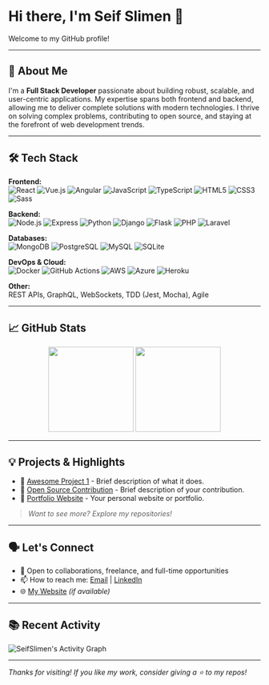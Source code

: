 # Hi there, I'm Seif Slimen 👋

Welcome to my GitHub profile!

---

## 🚀 About Me

I'm a **Full Stack Developer** passionate about building robust, scalable, and user-centric applications. My expertise spans both frontend and backend, allowing me to deliver complete solutions with modern technologies. I thrive on solving complex problems, contributing to open source, and staying at the forefront of web development trends.

---

## 🛠️ Tech Stack

**Frontend:**  
![React](https://img.shields.io/badge/-React-61DAFB?style=flat&logo=react&logoColor=black)
![Vue.js](https://img.shields.io/badge/-Vue.js-4FC08D?style=flat&logo=vue.js&logoColor=white)
![Angular](https://img.shields.io/badge/-Angular-DD0031?style=flat&logo=angular&logoColor=white)
![JavaScript](https://img.shields.io/badge/-JavaScript-F7DF1E?style=flat&logo=javascript&logoColor=black)
![TypeScript](https://img.shields.io/badge/-TypeScript-3178C6?style=flat&logo=typescript&logoColor=white)
![HTML5](https://img.shields.io/badge/-HTML5-E34F26?style=flat&logo=html5&logoColor=white)
![CSS3](https://img.shields.io/badge/-CSS3-1572B6?style=flat&logo=css3&logoColor=white)
![Sass](https://img.shields.io/badge/-Sass-CC6699?style=flat&logo=sass&logoColor=white)

**Backend:**  
![Node.js](https://img.shields.io/badge/-Node.js-339933?style=flat&logo=node.js&logoColor=white)
![Express](https://img.shields.io/badge/-Express-000000?style=flat&logo=express&logoColor=white)
![Python](https://img.shields.io/badge/-Python-3776AB?style=flat&logo=python&logoColor=white)
![Django](https://img.shields.io/badge/-Django-092E20?style=flat&logo=django&logoColor=white)
![Flask](https://img.shields.io/badge/-Flask-000000?style=flat&logo=flask&logoColor=white)
![PHP](https://img.shields.io/badge/-PHP-777BB4?style=flat&logo=php&logoColor=white)
![Laravel](https://img.shields.io/badge/-Laravel-FF2D20?style=flat&logo=laravel&logoColor=white)

**Databases:**  
![MongoDB](https://img.shields.io/badge/-MongoDB-47A248?style=flat&logo=mongodb&logoColor=white)
![PostgreSQL](https://img.shields.io/badge/-PostgreSQL-336791?style=flat&logo=postgresql&logoColor=white)
![MySQL](https://img.shields.io/badge/-MySQL-4479A1?style=flat&logo=mysql&logoColor=white)
![SQLite](https://img.shields.io/badge/-SQLite-003B57?style=flat&logo=sqlite&logoColor=white)

**DevOps & Cloud:**  
![Docker](https://img.shields.io/badge/-Docker-2496ED?style=flat&logo=docker&logoColor=white)
![GitHub Actions](https://img.shields.io/badge/-GitHub%20Actions-2088FF?style=flat&logo=github-actions&logoColor=white)
![AWS](https://img.shields.io/badge/-AWS-232F3E?style=flat&logo=amazon-aws&logoColor=white)
![Azure](https://img.shields.io/badge/-Azure-0078D4?style=flat&logo=microsoft-azure&logoColor=white)
![Heroku](https://img.shields.io/badge/-Heroku-430098?style=flat&logo=heroku&logoColor=white)

**Other:**  
REST APIs, GraphQL, WebSockets, TDD (Jest, Mocha), Agile

---

## 📈 GitHub Stats

<p align="center">
  <img src="https://github-readme-stats.vercel.app/api?username=SeifSlimen&show_icons=true&theme=radical" height="170"/>
  <img src="https://github-readme-stats.vercel.app/api/top-langs/?username=SeifSlimen&layout=compact&theme=radical" height="170"/>
</p>

---

## 💡 Projects & Highlights

<!-- Showcase your best repositories below -->
- 🌟 [Awesome Project 1](https://github.com/SeifSlimen/awesome-project-1) - Brief description of what it does.
- 🌟 [Open Source Contribution](https://github.com/SeifSlimen/some-open-source) - Brief description of your contribution.
- 🌟 [Portfolio Website](https://github.com/SeifSlimen/portfolio) - Your personal website or portfolio.

> _Want to see more? Explore my repositories!_

---

## 🗣️ Let's Connect

- 💬 Open to collaborations, freelance, and full-time opportunities
- 📫 How to reach me: [Email](mailto:your.email@example.com) | [LinkedIn](https://linkedin.com/in/yourprofile)
- 🌐 [My Website](https://yourwebsite.com) _(if available)_

---

## 📚 Recent Activity

<!-- You can use GitHub Readme Activity Graph or similar tools here -->
![SeifSlimen's Activity Graph](https://github-readme-activity-graph.vercel.app/graph?username=SeifSlimen&theme=rogue)

---

_Thanks for visiting! If you like my work, consider giving a ⭐ to my repos!_

